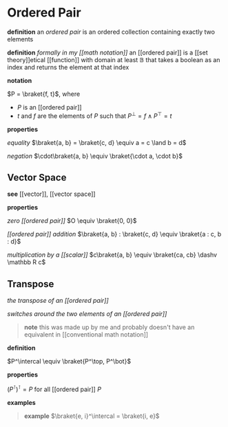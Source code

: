 # Ordered Pair

**definition** an _ordered pair_ is an ordered collection containing exactly two elements

**definition** _formally in my [[math notation]]_ an [[ordered pair]] is a [[set theory]]etical [[function]] with domain at least $\mathbb B$ that takes a boolean as an index and returns the element at that index

**notation**

$P = \braket{f, t}$, where

- $P$ is an [[ordered pair]]
- $t$ and $f$ are the elements of $P$ such that $P^\bot = f \land P^\top = t$

**properties**

_equality_ $\braket{a, b} = \braket{c, d} \equiv a = c \land b = d$

_negation_ $\cdot\braket{a, b} \equiv \braket{\cdot a, \cdot b}$

## Vector Space

**see** [[vector]], [[vector space]]

**properties**

_zero [[ordered pair]]_ $O \equiv \braket{0, 0}$

_[[ordered pair]] addition_ $\braket{a, b} : \braket{c, d} \equiv \braket{a : c, b : d}$

_multiplication by a [[scalar]]_ $c\braket{a, b} \equiv \braket{ca, cb} \dashv \mathbb R c$

## Transpose

_the transpose of an [[ordered pair]]_

_switches around the two elements of an [[ordered pair]]_

> **note** this was made up by me and probably doesn't have an equivalent in [[conventional math notation]]

**definition**

$P^\intercal \equiv \braket{P^\top, P^\bot}$

**properties**

$(P^\intercal)^\intercal = P$ for all [[ordered pair]] $P$

**examples**

> **example** $\braket{e, i}^\intercal = \braket{i, e}$
